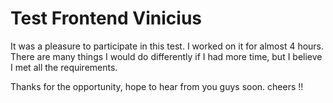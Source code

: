 # Test Frontend Vinicius

It was a pleasure to participate in this test. I worked on it for almost 4 hours. There are many things I would do differently if I had more time, but I believe I met all the requirements.

Thanks for the opportunity, hope to hear from you guys soon. cheers !!
